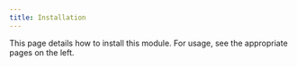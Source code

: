 ```yaml
---
title: Installation
---
```


This page details how to install this module. For usage, see the appropriate
pages on the left.
